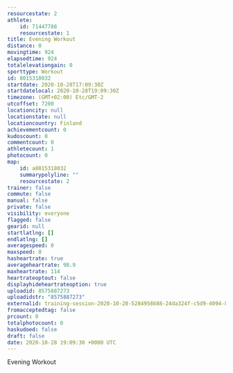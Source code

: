 ```yaml
---
resourcestate: 2
athlete:
    id: 71447788
    resourcestate: 1
title: Evening Workout
distance: 0
movingtime: 924
elapsedtime: 924
totalelevationgain: 0
sporttype: Workout
id: 8015318032
startdate: 2020-10-28T17:09:30Z
startdatelocal: 2020-10-28T19:09:30Z
timezone: (GMT+02:00) Etc/GMT-2
utcoffset: 7200
locationcity: null
locationstate: null
locationcountry: Finland
achievementcount: 0
kudoscount: 0
commentcount: 0
athletecount: 1
photocount: 0
map:
    id: a8015318032
    summarypolyline: ""
    resourcestate: 2
trainer: false
commute: false
manual: false
private: false
visibility: everyone
flagged: false
gearid: null
startlatlng: []
endlatlng: []
averagespeed: 0
maxspeed: 0
hasheartrate: true
averageheartrate: 98.9
maxheartrate: 114
heartrateoptout: false
displayhideheartrateoption: true
uploadid: 8575887273
uploadidstr: "8575887273"
externalid: training-session-2020-10-28-5284958688-24da324f-c5d9-4094-8e2c-9c76ffb2e032.fit
fromacceptedtag: false
prcount: 0
totalphotocount: 0
haskudoed: false
draft: false
date: 2020-10-28 19:09:30 +0000 UTC
---
```

Evening Workout